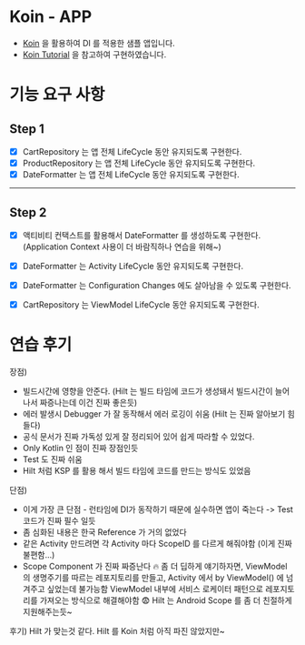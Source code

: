 # Koin - APP

- [Koin](https://insert-koin.io/) 을 활용하여 DI 를 적용한 샘플 앱입니다.
- [Koin Tutorial](https://insert-koin.io/docs/quickstart/android) 을 참고하여 구현하였습니다.

# 기능 요구 사항

## Step 1
- [x] CartRepository 는 앱 전체 LifeCycle 동안 유지되도록 구현한다.
- [x] ProductRepository 는 앱 전체 LifeCycle 동안 유지되도록 구현한다.
- [x] DateFormatter 는 앱 전체 LifeCycle 동안 유지되도록 구현한다.

---

## Step 2
- [x] 액티비티 컨택스트를 활용해서 DateFormatter 를 생성하도록 구현한다. (Application Context 사용이 더 바람직하나 연습을 위해~)
- [x] DateFormatter 는 Activity LifeCycle 동안 유지되도록 구현한다.
- [x] DateFormatter 는 Configuration Changes 에도 살아남을 수 있도록 구현한다.
- [x] CartRepository 는 ViewModel LifeCycle 동안 유지되도록 구현한다.


# 연습 후기
장점)
- 빌드시간에 영향을 안준다. (Hilt 는 빌드 타임에 코드가 생성돼서 빌드시간이 늘어나서 짜증나는데 이건 진짜 좋은듯)
- 에러 발생시 Debugger 가 잘 동작해서 에러 로깅이 쉬움 (Hilt 는 진짜 알아보기 힘들다)
- 공식 문서가 진짜 가독성 있게 잘 정리되어 있어 쉽게 따라할 수 있었다.
- Only Kotlin 인 점이 진짜 장점인듯
- Test 도 진짜 쉬움
- Hilt 처럼 KSP 를 활용 해서 빌드 타임에 코드를 만드는 방식도 있었음 

단점)
- 이게 가장 큰 단점 - 런타임에 DI가 동작하기 때문에 실수하면 앱이 죽는다 -> Test 코드가 진짜 필수 일듯
- 좀 심화된 내용은 한국 Reference 가 거의 없었다
- 같은 Activity 만드려면 각 Activity 마다 ScopeID 를 다르게 해줘야함 (이게 진짜 불편함...)
- Scope Component 가 진짜 짜증난다 🔥
  좀 더 딥하게 얘기하자면, ViewModel 의 생명주기를 따르는 레포지토리를 만들고, Activity 에서 by ViewModel() 에 넘겨주고 싶었는데 불가능함
  ViewModel 내부에 서비스 로케이터 패턴으로 레포지토리를 가져오는 방식으로 해결해야함 😨
  Hilt 는 Android Scope 를 좀 더 친절하게 지원해주는듯~


후기) Hilt 가 맞는것 같다. Hilt 를 Koin 처럼 아직 파진 않았지만~